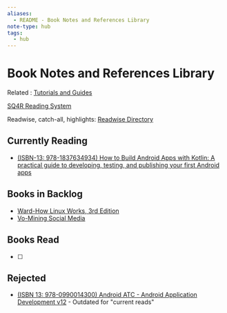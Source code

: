 ```yaml
---
aliases:
  - README - Book Notes and References Library
note-type: hub
tags:
  - hub
---
```


# Book Notes and References Library

Related : [Tutorials and Guides](../tutorials-guides-and-courses/README.md)

[SQ4R Reading System](https://www.usu.edu/academic-support/files/SQ4R_Reading_System.pdf)

Readwise, catch-all, highlights: [Readwise Directory](../Readwise/README.md)

## Currently Reading

- [(ISBN-13: 978-1837634934) How to Build Android Apps with Kotlin: A practical guide to developing, testing, and publishing your first Android apps](How%20to%20Build%20Android%20Apps%20with%20Kotlin/Note%20Hub%20-%20How%20to%20Build%20Android%20Apps%20with%20Kotlin.md)

## Books in Backlog

- [Ward-How Linux Works, 3rd Edition](kindle-highlights/Ward-How%20Linux%20Works,%203rd%20Edition.md)
- [Vo-Mining Social Media](kindle-highlights/Vo-Mining%20Social%20Media.md)

## Books Read

- [ ] 

## Rejected

- [(ISBN 13: 978-0990014300) Android ATC - Android Application Development v12](../tutorials-guides-and-courses/Android%20ATC%20-%20Android%20Application%20Development%20v12/Android%20ATC%20-%20Android%20Application%20Development%20v12.md) - Outdated for "current reads"
